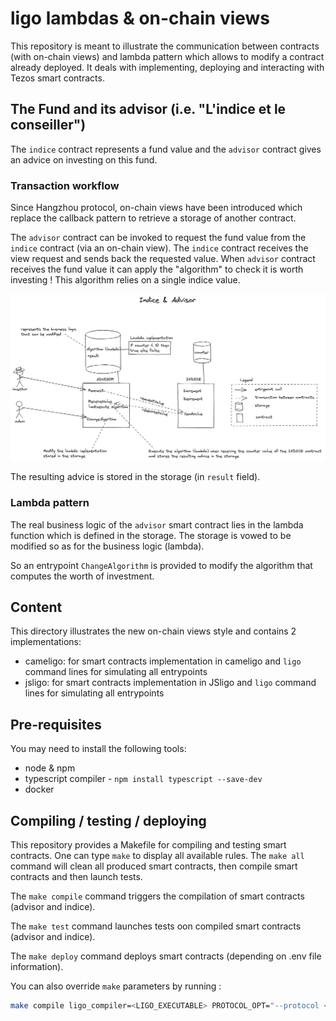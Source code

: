 # ligo lambdas & on-chain views

This repository is meant to illustrate the communication between contracts (with on-chain views) and lambda pattern which allows to modify a contract already deployed. It deals with implementing, deploying and interacting with Tezos smart contracts.


## The Fund and its advisor (i.e. "L'indice et le conseiller")

The `indice` contract represents a fund value and the `advisor` contract gives an advice on investing on this fund.


### Transaction workflow

Since Hangzhou protocol, on-chain views have been introduced which replace the callback pattern to retrieve a storage of another contract.

The `advisor` contract can be invoked to request the fund value from the `indice` contract (via an on-chain view). The `indice` contract receives the view request and sends back the requested value. When `advisor` contract receives the fund value it can apply the "algorithm" to check it is worth investing ! This algorithm relies on a single indice value.

![](indice&advisor.png)

The resulting advice is stored in the storage (in `result` field).


### Lambda pattern

The real business logic of the `advisor` smart contract lies in the lambda function which is defined in the storage. The storage is vowed to be modified so as for the business logic (lambda).

So an entrypoint `ChangeAlgorithm` is provided to modify the algorithm that computes the worth of investment.


## Content

This directory illustrates the new on-chain views style and contains 2 implementations:
- cameligo: for smart contracts implementation in cameligo and `ligo` command lines for simulating all entrypoints
- jsligo: for smart contracts implementation in JSligo and `ligo` command lines for simulating all entrypoints


## Pre-requisites

You may need to install the following tools:
- node & npm
- typescript compiler - `npm install typescript --save-dev`
- docker

## Compiling / testing / deploying

This repository provides a Makefile for compiling and testing smart contracts. One can type `make` to display all available rules.
The `make all` command will clean all produced smart contracts, then compile smart contracts and then launch tests.

The `make compile` command triggers the compilation of smart contracts (advisor and indice).

The `make test` command launches tests oon compiled smart contracts (advisor and indice).

The `make deploy` command deploys smart contracts (depending on .env file information).

You can also override `make` parameters by running :
```sh
make compile ligo_compiler=<LIGO_EXECUTABLE> PROTOCOL_OPT="--protocol <PROTOCOL>"
```

